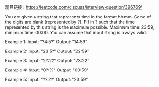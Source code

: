题目链接 : https://leetcode.com/discuss/interview-question/396769/

You are given a string that represents time in the format hh:mm. Some of the digits are blank (represented by ?). Fill in ? such that the time represented by this string is the maximum possible. Maximum time: 23:59, minimum time: 00:00. You can assume that input string is always valid.

Example 1:
Input: "?4:5?"
Output: "14:59"

Example 2:
Input: "23:5?"
Output: "23:59"

Example 3:
Input: "2?:22"
Output: "23:22"

Example 4:
Input: "0?:??"
Output: "09:59"

Example 5:
Input: "??:??"
Output: "23:59"

